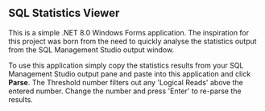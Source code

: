 SQL Statistics Viewer
---
This is a simple .NET 8.0 Windows Forms application. The inspiration for this project was born from the need to quickly analyse the statistics output from the SQL Management Studio output window.

To use this application simply copy the statistics results from your SQL Management Studio output pane and paste into this application and click <strong>Parse</strong>. The Threshold number filters
out any 'Logical Reads' above the entered number. Change the number and press 'Enter' to re-parse the results.
